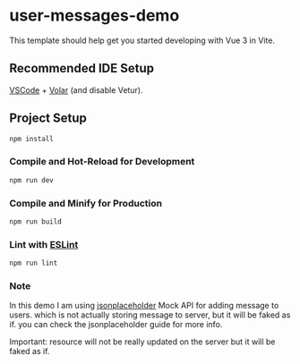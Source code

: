 # user-messages-demo

This template should help get you started developing with Vue 3 in Vite.

## Recommended IDE Setup

[VSCode](https://code.visualstudio.com/) + [Volar](https://marketplace.visualstudio.com/items?itemName=Vue.volar) (and disable Vetur).

## Project Setup

```sh
npm install
```

### Compile and Hot-Reload for Development

```sh
npm run dev
```

### Compile and Minify for Production

```sh
npm run build
```

### Lint with [ESLint](https://eslint.org/)

```sh
npm run lint
```

### Note

In this demo I am using [jsonplaceholder](https://jsonplaceholder.typicode.com/guide/) Mock API for adding message to users.
which is not actually storing message to server, but it will be faked as if. you can check the jsonplaceholder guide for more info.

Important: resource will not be really updated on the server but it will be faked as if.
